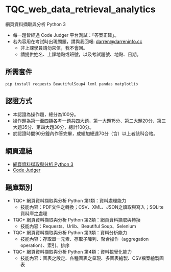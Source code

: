 # TQC_web_data_retrieval_analytics
網頁資料擷取與分析 Python 3
- 每一題皆經過 Code Judger 平台測試：「答案正確」。
- 若內容用在考試時出現問題，請與我回報: darren@darreninfo.cc
  - 非上課學員請勿來信，我不會回。
  - 請提供姓名、上課地點或班號，以及考試題號、地點、日期。

## 所需套件
`pip install requests BeautifulSoup4 lxml pandas matplotlib`

## 認證方式
- 本認證為操作題，總分為100分。
- 操作題為第一至四類各考一題共四大題，第一大題15分、第二大題20分、第三大題35分、第四大題30分，總計100分。
- 於認證時間90分鐘內作答完畢，成績加總達70分（含）以上者該科合格。

## 網頁連結
- [網頁資料擷取與分析 Python 3](https://www.tqcplus.org.tw/CertificateDetail.aspx?CODE=OvEavCOSmvQ=)
- [Code Judger](https://www.codejudger.com/)

## 題庫類別
- TQC+ 網頁資料擷取與分析 Python 第1類：資料處理能力
  - 技能內容：PDF文件之轉換；CSV、XML、JSON之讀取與寫入；SQLite資料庫之處理
- TQC+ 網頁資料擷取與分析 Python 第2類：網頁資料擷取與轉換
  - 技能內容：Requests、Urlib、Beautiful Soup、Selenium
- TQC+ 網頁資料擷取與分析 Python 第3類：資料分析能力
  - 技能內容：存取單一元素、存取子陣列、聚合操作（aggregation operation）、索引、排序
- TQC+ 網頁資料擷取與分析 Python 第4類：資料視覺化能力
  - 技能內容：圖表之設定、各種圖表之呈現、多圖表繪製、CSV檔案繪製圖表